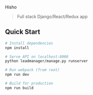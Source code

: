 Hisho

> Full stack Django/React/Redux app

## Quick Start

```bash
# Install dependencies
npm install

# Serve API on localhost:8000
python leadmanager/manage.py runserver

# Run webpack (from root)
npm run dev

# Build for production
npm run build
```

